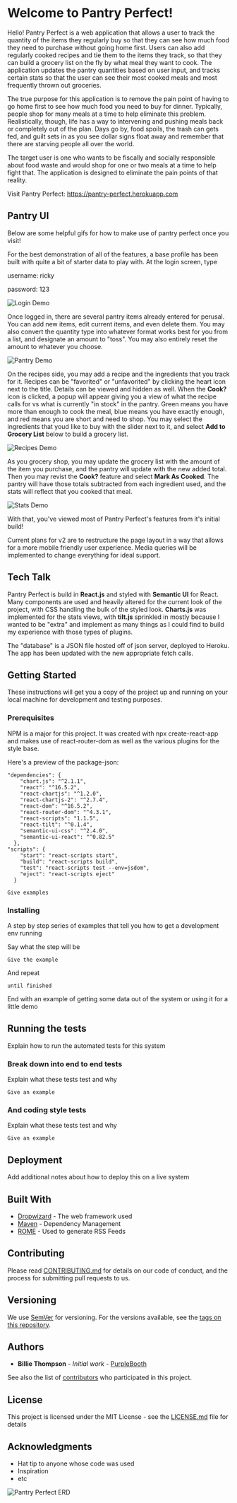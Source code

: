 # Welcome to Pantry Perfect!

Hello! Pantry Perfect is a web application that allows a user to track the quantity of the items they regularly buy so that they can see how much food they need to purchase without going home first. Users can also add regularly cooked recipes and tie them to the items they track, so that they can build a grocery list on the fly by what meal they want to cook. The application updates the pantry quantities based on user input, and tracks certain stats so that the user can see their most cooked meals and most frequently thrown out groceries.

The true purpose for this application is to remove the pain point of having to go home first to see how much food you need to buy for dinner. Typically, people shop for many meals at a time to help eliminate this problem. Realistically, though, life has a way to intervening and pushing meals back or completely out of the plan. Days go by, food spoils, the trash can gets fed, and guilt sets in as you see dollar signs float away and remember that there are starving people all over the world.

The target user is one who wants to be fiscally and socially responsible about food waste and would shop for one or two meals at a time to help fight that. The application is designed to eliminate the pain points of that reality.

Visit Pantry Perfect: https://pantry-perfect.herokuapp.com

## Pantry UI

Below are some helpful gifs for how to make use of pantry perfect once you visit!

For the best demonstration of all of the features, a base profile has been built with quite a bit of starter data to play with. At the login screen, type 

username: ricky

password: 123

![Login Demo](https://github.com/ricky-bruner/Pantry-Perfect-Midstone/blob/master/readmegifs/login.gif?raw=true)

Once logged in, there are several pantry items already entered for perusal. You can add new items, edit current items, and even delete them. You may also convert the quantity type into whatever format works best for you from a list, and designate an amount to "toss". You may also entirely reset the amount to whatever you choose.

![Pantry Demo](https://github.com/ricky-bruner/Pantry-Perfect-Midstone/blob/master/readmegifs/pantry-search-convert.gif?raw=true)

On the recipes side, you may add a recipe and the ingredients that you track for it. Recipes can be "favorited" or "unfavorited" by clicking the heart icon next to the title. Details can be viewed and hidden as well. When the **Cook?** icon is clicked, a popup will appear giving you a view of what the recipe calls for vs what is currently "in stock" in the pantry. Green means you have more than enough to cook the meal, blue means you have exactly enough, and red means you are short and need to shop. You may select the ingredients that youd like to buy with the slider next to it, and select **Add to Grocery List** below to build a grocery list. 

![Recipes Demo](https://github.com/ricky-bruner/Pantry-Perfect-Midstone/blob/master/readmegifs/recipe-features.gif?raw=true)

As you grocery shop, you may update the grocery list with the amount of the item you purchase, and the pantry will update with the new added total. Then you may revist the **Cook?** feature and select **Mark As Cooked**. The pantry will have those totals subtracted from each ingredient used, and the stats will reflect that you cooked that meal. 

![Stats Demo](https://github.com/ricky-bruner/Pantry-Perfect-Midstone/blob/master/readmegifs/stats-tracking.gif?raw=true)

With that, you've viewed most of Pantry Perfect's features from it's initial build!

Current plans for v2 are to restructure the page layout in a way that allows for a more mobile friendly user experience. Media queries will be implemented to change everything for ideal support. 

## Tech Talk

Pantry Perfect is build in **React.js** and styled with **Semantic UI** for React. Many components are used and heavily altered for the current look of the project, with CSS handling the bulk of the styled look. **Charts.js** was implemented for the stats views, with **tilt.js** sprinkled in mostly because I wanted to be "extra" and implement as many things as I could find to build my experience with those types of plugins.

The "database" is a JSON file hosted off of json server, deployed to Heroku. The app has been updated with the new appropriate fetch calls. 

## Getting Started

These instructions will get you a copy of the project up and running on your local machine for development and testing purposes.

### Prerequisites

NPM is a major for this project. It was created with npx create-react-app and makes use of react-router-dom as well as the various plugins for the style base.

Here's a preview of the package-json:
```
"dependencies": {
    "chart.js": "^2.1.1",
    "react": "^16.5.2",
    "react-chartjs": "^1.2.0",
    "react-chartjs-2": "^2.7.4",
    "react-dom": "^16.5.2",
    "react-router-dom": "^4.3.1",
    "react-scripts": "1.1.5",
    "react-tilt": "^0.1.4",
    "semantic-ui-css": "^2.4.0",
    "semantic-ui-react": "^0.82.5"
  },
"scripts": {
    "start": "react-scripts start",
    "build": "react-scripts build",
    "test": "react-scripts test --env=jsdom",
    "eject": "react-scripts eject"
  }
```

```
Give examples
```

### Installing

A step by step series of examples that tell you how to get a development env running

Say what the step will be

```
Give the example
```

And repeat

```
until finished
```

End with an example of getting some data out of the system or using it for a little demo

## Running the tests

Explain how to run the automated tests for this system

### Break down into end to end tests

Explain what these tests test and why

```
Give an example
```

### And coding style tests

Explain what these tests test and why

```
Give an example
```

## Deployment

Add additional notes about how to deploy this on a live system

## Built With

* [Dropwizard](http://www.dropwizard.io/1.0.2/docs/) - The web framework used
* [Maven](https://maven.apache.org/) - Dependency Management
* [ROME](https://rometools.github.io/rome/) - Used to generate RSS Feeds

## Contributing

Please read [CONTRIBUTING.md](https://gist.github.com/PurpleBooth/b24679402957c63ec426) for details on our code of conduct, and the process for submitting pull requests to us.

## Versioning

We use [SemVer](http://semver.org/) for versioning. For the versions available, see the [tags on this repository](https://github.com/your/project/tags). 

## Authors

* **Billie Thompson** - *Initial work* - [PurpleBooth](https://github.com/PurpleBooth)

See also the list of [contributors](https://github.com/your/project/contributors) who participated in this project.

## License

This project is licensed under the MIT License - see the [LICENSE.md](LICENSE.md) file for details

## Acknowledgments

* Hat tip to anyone whose code was used
* Inspiration
* etc








![Pantry Perfect ERD](https://github.com/ricky-bruner/Pantry-Perfect-Midstone/blob/master/PantryAppERD.png)